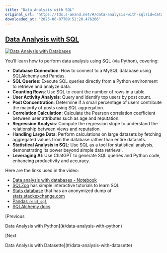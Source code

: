 ```yaml
---
title: "Data Analysis with SQL"
original_url: "https://tds.s-anand.net/#/data-analysis-with-sql?id=data-analysis-with-sql"
downloaded_at: "2025-06-07T09:52:28.476266"
---
```


[Data Analysis with SQL](#/data-analysis-with-sql?id=data-analysis-with-sql)
----------------------------------------------------------------------------

[![Data Analysis with Databases](https://i.ytimg.com/vi_webp/Xn3QkYrThbI/sddefault.webp)](https://youtu.be/Xn3QkYrThbI)

You’ll learn how to perform data analysis using SQL (via Python), covering:

* **Database Connection**: How to connect to a MySQL database using SQLAlchemy and Pandas.
* **SQL Queries**: Execute SQL queries directly from a Python environment to retrieve and analyze data.
* **Counting Rows**: Use SQL to count the number of rows in a table.
* **User Activity Analysis**: Query and identify top users by post count.
* **Post Concentration**: Determine if a small percentage of users contribute the majority of posts using SQL aggregation.
* **Correlation Calculation**: Calculate the Pearson correlation coefficient between user attributes such as age and reputation.
* **Regression Analysis**: Compute the regression slope to understand the relationship between views and reputation.
* **Handling Large Data**: Perform calculations on large datasets by fetching aggregated values from the database rather than entire datasets.
* **Statistical Analysis in SQL**: Use SQL as a tool for statistical analysis, demonstrating its power beyond simple data retrieval.
* **Leveraging AI**: Use ChatGPT to generate SQL queries and Python code, enhancing productivity and accuracy.

Here are the links used in the video:

* [Data analysis with databases - Notebook](https://colab.research.google.com/drive/1j_5AsWdf0SwVHVgfbEAcg7vYguKUN41o)
* [SQLZoo](https://www.sqlzoo.net/wiki/SQL_Tutorial) has simple interactive tutorials to learn SQL
* [Stats database](https://relational-data.org/dataset/Stats) that has an anonymized dump of [stats.stackexchange.com](https://stats.stackexchange.com/)
* [Pandas `read_sql`](https://pandas.pydata.org/docs/reference/api/pandas.read_sql.html)
* [SQLAlchemy docs](https://docs.sqlalchemy.org/)

[Previous

Data Analysis with Python](#/data-analysis-with-python)

[Next

Data Analysis with Datasette](#/data-analysis-with-datasette)